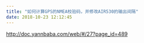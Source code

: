 ```yaml
---
title: "如何计算GPS的NMEA校验码，并修改AIR530的输出间隔"
date: 2018-10-23 12:12:45
---
```


<p><a href="http://doc.yannbaba.com/web/#/27?page_id=489" target="_blank">http://doc.yannbaba.com/web/#/27?page_id=489</a><br></p>